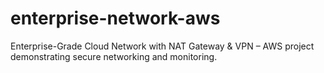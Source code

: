 # enterprise-network-aws
Enterprise-Grade Cloud Network with NAT Gateway &amp; VPN – AWS project demonstrating secure networking and monitoring.

